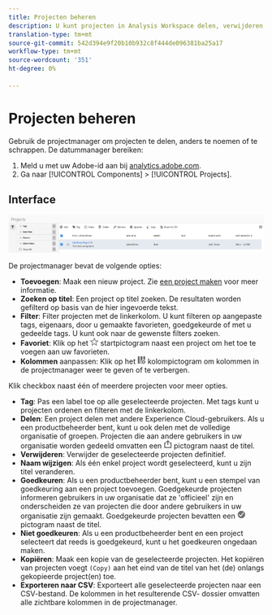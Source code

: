 ```yaml
---
title: Projecten beheren
description: U kunt projecten in Analysis Workspace delen, verwijderen of hernoemen.
translation-type: tm+mt
source-git-commit: 542d394e9f20b10b932c8f444de096381ba25a17
workflow-type: tm+mt
source-wordcount: '351'
ht-degree: 0%

---
```



# Projecten beheren

Gebruik de projectmanager om projecten te delen, anders te noemen of te schrappen. De datummanager bereiken:

1. Meld u met uw Adobe-id aan bij [analytics.adobe.com](https://analytics.adobe.com).
1. Ga naar [!UICONTROL Components] > [!UICONTROL Projects].

## Interface

![UI](../assets/project-ui.png)

De projectmanager bevat de volgende opties:

* **Toevoegen**: Maak een nieuw project. Zie [een project maken](create.md) voor meer informatie.
* **Zoeken op titel**: Een project op titel zoeken. De resultaten worden gefilterd op basis van de hier ingevoerde tekst.
* **Filter**: Filter projecten met de linkerkolom. U kunt filteren op aangepaste tags, eigenaars, door u gemaakte favorieten, goedgekeurde of met u gedeelde tags. U kunt ook naar de gewenste filters zoeken.
* **Favoriet**: Klik op het  ![](../assets/star.png) startpictogram naast een project om het toe te voegen aan uw favorieten.
* **Kolommen** aanpassen: Klik op het  ![](../assets/columns.png) kolompictogram om kolommen in de projectmanager weer te geven of te verbergen.

Klik checkbox naast één of meerdere projecten voor meer opties.

* **Tag**: Pas een label toe op alle geselecteerde projecten. Met tags kunt u projecten ordenen en filteren met de linkerkolom.
* **Delen**: Een project delen met andere Experience Cloud-gebruikers. Als u een productbeheerder bent, kunt u ook delen met de volledige organisatie of groepen. Projecten die aan andere gebruikers in uw organisatie worden gedeeld omvatten een ![shared](../assets/shared.png) pictogram naast de titel.
* **Verwijderen**: Verwijder de geselecteerde projecten definitief.
* **Naam wijzigen**: Als één enkel project wordt geselecteerd, kunt u zijn titel veranderen.
* **Goedkeuren**: Als u een productbeheerder bent, kunt u een stempel van goedkeuring aan een project toevoegen. Goedgekeurde projecten informeren gebruikers in uw organisatie dat ze &#39;officieel&#39; zijn en onderscheiden ze van projecten die door andere gebruikers in uw organisatie zijn gemaakt. Goedgekeurde projecten bevatten een ![goedgekeurd](../assets/approved.png) pictogram naast de titel.
* **Niet goedkeuren**: Als u een productbeheerder bent en een project selecteert dat reeds is goedgekeurd, kunt u het goedkeuren ongedaan maken.
* **Kopiëren**: Maak een kopie van de geselecteerde projecten. Het kopiëren van projecten voegt `(Copy)` aan het eind van de titel van het (de) onlangs gekopieerde project(en) toe.
* **Exporteren naar CSV**: Exporteert alle geselecteerde projecten naar een CSV-bestand. De kolommen in het resulterende CSV- dossier omvatten alle zichtbare kolommen in de projectmanager.
